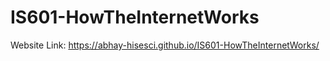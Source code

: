 # IS601-HowTheInternetWorks

Website Link: https://abhay-hisesci.github.io/IS601-HowTheInternetWorks/
